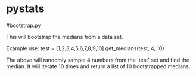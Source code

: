 # pystats

#bootstrap.py

This will bootstrap the medians from a data set.

Example use:
test = [1,2,3,4,5,6,7,8,9,10]
get_medians(test, 4, 10)

The above will randomly sample 4 numbers from the 'test' set and find the median. It will iterate 10 times and return a list of 10 bootstrapped medians.

